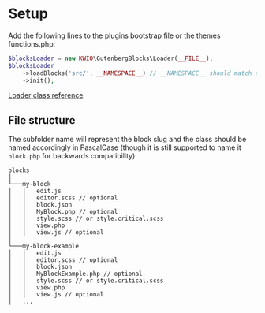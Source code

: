 # Setup

Add the following lines to the plugins bootstrap file or the themes functions.php:

```php
$blocksLoader = new KWIO\GutenbergBlocks\Loader(__FILE__);
$blocksLoader
    ->loadBlocks('src/', __NAMESPACE__) // __NAMESPACE__ should match the namespace of your block classes.
    ->init();
```

[Loader class reference](reference/Loader)

## File structure

The subfolder name will represent the block slug and the class should be named accordingly in PascalCase (though it is still supported to name it `block.php` for backwards compatibility).

```
blocks 
│
└───my-block
│   │   edit.js
│   │   editor.scss // optional
│   │   block.json
│   │   MyBlock.php // optional
│   │   style.scss // or style.critical.scss
│   │   view.php
│   │   view.js // optional
│   
└───my-block-example
│   │   edit.js
│   │   editor.scss // optional
│   │   block.json
│   │   MyBlockExample.php // optional
│   │   style.scss // or style.critical.scss
│   │   view.php
│   │   view.js // optional
│   ...
```
